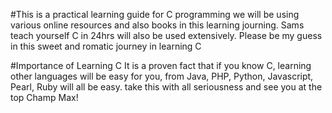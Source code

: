 #This is a practical learning guide for C programming
we will be using various online resources and also books in this learning journing.
Sams teach yourself C in 24hrs will also be used extensively.
Please be my guess in this sweet and romatic journey in learning C

#Importance of Learning C
It is a proven fact that if you know C, learning other languages will be easy for you, from Java, PHP, Python, Javascript, Pearl, Ruby will all be easy.
take this with all seriousness and see you at the top Champ Max!
